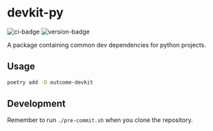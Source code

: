 # devkit-py
![ci-badge](https://github.com/outcome-co/devkit-py/workflows/Release/badge.svg?branch=v3.5.3) ![version-badge](https://img.shields.io/badge/version-3.5.3-brightgreen)

A package containing common dev dependencies for python projects.

## Usage

```sh
poetry add -D outcome-devkit
```

## Development

Remember to run `./pre-commit.sh` when you clone the repository.
